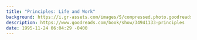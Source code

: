 ```yaml
---
title: "Principles: Life and Work"
background: https://i.gr-assets.com/images/S/compressed.photo.goodreads.com/books/1506862923l/34941133._SX50_.jpg
description: https://www.goodreads.com/book/show/34941133-principles
date: 1995-11-24 06:04:29 -0400
---
```

